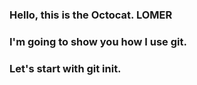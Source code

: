 ### Hello, this is the Octocat. LOMER
### I'm going to show you how I use git.
### Let's start with git init.